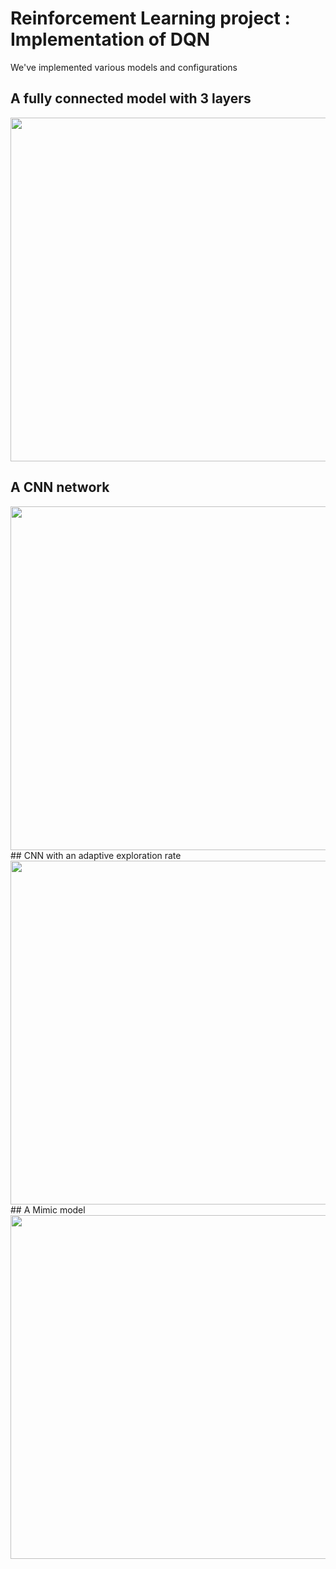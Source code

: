# Reinforcement Learning project : Implementation of DQN 
We've implemented various models and configurations
## A fully connected model with 3 layers

 <img src="https://github.com/Ryosaeba8/DeepLearningMVA/tree/master/rl_project/videos/fc.gif" width="550"/>  

## A CNN network
 <img src="https://github.com/Ryosaeba8/DeepLearningMVA/tree/master/rl_project/videos/cnn.gif" width="550"/>  
## CNN with an adaptive exploration rate
 <img src="https://github.com/Ryosaeba8/DeepLearningMVA/tree/master/rl_project/videos/explore.gif" width="550"/>  
## A Mimic model
 <img src="https://github.com/Ryosaeba8/DeepLearningMVA/tree/master/rl_project/videos/mimic.gif" width="550"/>  